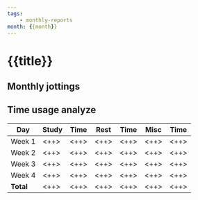 ```yaml
---
tags: 
    - monthly-reports
month: {{month}}
---
```


# {{title}}

## Monthly jottings

## Time usage analyze

| Day       | Study | Time | Rest | Time | Misc | Time |
|-----------|-------|------|------|------|------|------|
| Week 1    | <++>  | <++> | <++> | <++> | <++> | <++> |
| Week 2    | <++>  | <++> | <++> | <++> | <++> | <++> |
| Week 3    | <++>  | <++> | <++> | <++> | <++> | <++> |
| Week 4    | <++>  | <++> | <++> | <++> | <++> | <++> |
| **Total** | <++>  | <++> | <++> | <++> | <++> | <++> |

